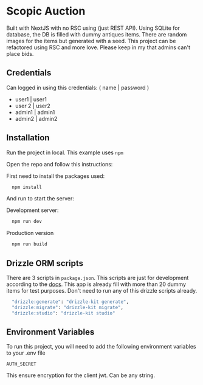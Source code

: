 # Scopic Auction

Built with NextJS with no RSC using (just REST API). Using SQLite for database, the DB is filled with dummy antiques items. There are random images for the items but generated with a seed. This project can be refactored using RSC and more love. Please keep in my that admins can't place bids.

## Credentials

Can logged in using this credentials: ( name | password )

- user1 | user1
- user 2 | user2
- admin1 | admin1
- admin2 | admin2

## Installation

Run the project in local. This example uses `npm`

Open the repo and follow this instructions:

First need to install the packages used:

```bash
  npm install
```

And run to start the server:

Development server:

```bash
  npm run dev
```

Production version

```bash
  npm run build
```

## Drizzle ORM scripts

There are 3 scripts in `package.json`. This scripts are just for development according to the [docs](https://orm.drizzle.team/). This app is already fill with more than 20 dummy items for test purposes. Don't need to run any of this drizzle scripts already.

```bash
  "drizzle:generate": "drizzle-kit generate",
  "drizzle:migrate": "drizzle-kit migrate",
  "drizzle:studio": "drizzle-kit studio"
```

## Environment Variables

To run this project, you will need to add the following environment variables to your .env file

`AUTH_SECRET`

This ensure encryption for the client jwt. Can be any string.
